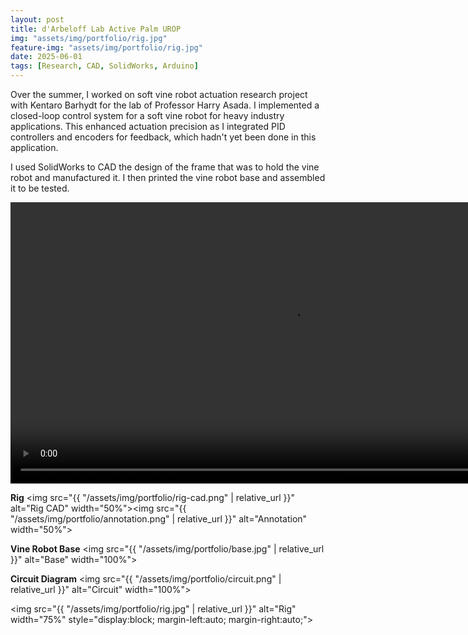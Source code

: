 ```yaml
---
layout: post
title: d'Arbeloff Lab Active Palm UROP
img: "assets/img/portfolio/rig.jpg"
feature-img: "assets/img/portfolio/rig.jpg" 
date: 2025-06-01
tags: [Research, CAD, SolidWorks, Arduino]
---
```


Over the summer, I worked on soft vine robot actuation research project with Kentaro Barhydt for the lab of Professor Harry Asada. I implemented a closed-loop control system for a soft vine robot for heavy industry applications. This enhanced actuation precision as I integrated PID controllers and encoders for feedback, which hadn't yet been done in this application. 

I used SolidWorks to CAD the design of the frame that was to hold the vine robot and manufactured it. I then printed the vine robot base and assembled it to be tested.

<video width="900" controls>
  <source src="{{ '/assets/video/active-palm-demo.mp4' | relative_url }}" type="video/mp4">
  Your browser does not support the video tag.
</video>

**Rig**
<img src="{{ "/assets/img/portfolio/rig-cad.png" | relative_url }}" alt="Rig CAD" width="50%"><img src="{{ "/assets/img/portfolio/annotation.png" | relative_url }}" alt="Annotation" width="50%">

**Vine Robot Base**
<img src="{{ "/assets/img/portfolio/base.jpg" | relative_url }}" alt="Base" width="100%">

**Circuit Diagram**
<img src="{{ "/assets/img/portfolio/circuit.png" | relative_url }}" alt="Circuit" width="100%">

<img src="{{ "/assets/img/portfolio/rig.jpg" | relative_url }}"
     alt="Rig"
     width="75%"
     style="display:block; margin-left:auto; margin-right:auto;">

